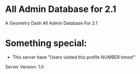 # All Admin Database for 2.1
A Geometry Dash All Admin Database For 2.1

# Something special:

- This server have "Users visited this profile NUMBER times!"



Server Version: 1.0
